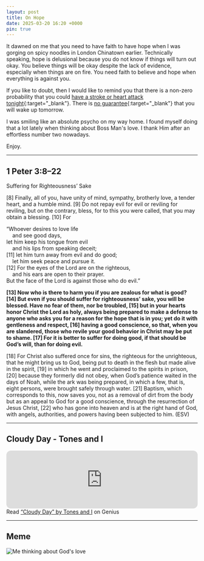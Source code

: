 ```yaml
---
layout: post
title: On Hope
date: 2025-03-20 16:20 +0000
pin: true
---
```


It dawned on me that you need to have faith to have hope when I was gorging on spicy noodles in London Chinatown earlier. Technically speaking, hope is delusional because you do not know if things will turn out okay. You believe things will be okay despite the lack of evidence, especially when things are on fire. You need faith to believe and hope when everything is against you.

If you like to doubt, then I would like to remind you that there is a non-zero probability that you could [have a stroke or heart attack tonight](https://www.wsj.com/story/should-you-worry-about-dying-in-your-sleep-19861c91){:target="_blank"}. There is [no guarantee](https://en.wikipedia.org/wiki/Sudden_arrhythmic_death_syndrome){:target="_blank"} that you will wake up tomorrow.

I was smiling like an absolute psycho on my way home. I found myself doing that a lot lately when thinking about Boss Man's love. I thank Him after an effortless number two nowadays.

Enjoy.

---

## 1 Peter 3:8–22

Suffering for Righteousness’ Sake

[8] Finally, all of you, have unity of mind, sympathy, brotherly love, a tender heart, and a humble mind. [9] Do not repay evil for evil or reviling for reviling, but on the contrary, bless, for to this you were called, that you may obtain a blessing. [10] For

 “Whoever desires to love life  
  &nbsp;&nbsp;&nbsp;&nbsp;and see good days,  
 let him keep his tongue from evil  
  &nbsp;&nbsp;&nbsp;&nbsp;and his lips from speaking deceit;  
 [11] let him turn away from evil and do good;  
  &nbsp;&nbsp;&nbsp;&nbsp;let him seek peace and pursue it.  
 [12] For the eyes of the Lord are on the righteous,  
  &nbsp;&nbsp;&nbsp;&nbsp;and his ears are open to their prayer.  
 But the face of the Lord is against those who do evil.”  

 **[13] Now who is there to harm you if you are zealous for what is good? [14] But even if you should suffer for righteousness’ sake, you will be blessed. Have no fear of them, nor be troubled, [15] but in your hearts honor Christ the Lord as holy, always being prepared to make a defense to anyone who asks you for a reason for the hope that is in you; yet do it with gentleness and respect, [16] having a good conscience, so that, when you are slandered, those who revile your good behavior in Christ may be put to shame. [17] For it is better to suffer for doing good, if that should be God’s will, than for doing evil.**

[18] For Christ also suffered once for sins, the righteous for the unrighteous, that he might bring us to God, being put to death in the flesh but made alive in the spirit, [19] in which he went and proclaimed to the spirits in prison, [20] because they formerly did not obey, when God’s patience waited in the days of Noah, while the ark was being prepared, in which a few, that is, eight persons, were brought safely through water. [21] Baptism, which corresponds to this, now saves you, not as a removal of dirt from the body but as an appeal to God for a good conscience, through the resurrection of Jesus Christ, [22] who has gone into heaven and is at the right hand of God, with angels, authorities, and powers having been subjected to him. (ESV)

---

## Cloudy Day - Tones and I

<iframe style="border-radius:12px" src="https://open.spotify.com/embed/track/4E2rXUbcF1zhZVzNzeVPGV?utm_source=generator&theme=0" width="100%" height="152" frameBorder="0" allowfullscreen="" allow="autoplay; clipboard-write; encrypted-media; fullscreen; picture-in-picture" loading="lazy"></iframe>

<div id='rg_embed_link_6701769' class='rg_embed_link' data-song-id='6701769'>Read <a href='https://genius.com/Tones-and-i-cloudy-day-lyrics'>“Cloudy Day” by Tones and I</a> on Genius</div> <script crossorigin src='https://genius.com/songs/6701769/embed.js'></script>

---

## Meme

![Me thinking about God's love](/becc7e9a556335167efd34f6696b6011.jpeg)
